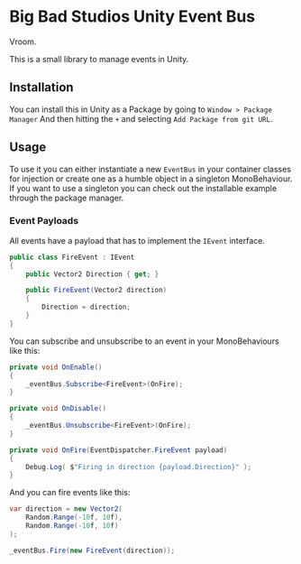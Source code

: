 # Big Bad Studios Unity Event Bus 

Vroom.

This is a small library to manage events in Unity.

## Installation
You can install this in Unity as a Package by going to `Window > Package Manager` And then hitting the `+` and selecting `Add Package from git URL`. 

## Usage

To use it you can either instantiate a new `EventBus` in your container classes for injection or create one as a humble object in a singleton MonoBehaviour. If you want to use a singleton you can check out the installable example through the package manager.

### Event Payloads

All events have a payload that has to implement the `IEvent` interface.

```c#
public class FireEvent : IEvent
{
    public Vector2 Direction { get; }

    public FireEvent(Vector2 direction)
    {
        Direction = direction;
    }
}
```

You can subscribe and unsubscribe to an event in your MonoBehaviours like this:

```c#
private void OnEnable()
{
    _eventBus.Subscribe<FireEvent>(OnFire);
}

private void OnDisable()
{
    _eventBus.Unsubscribe<FireEvent>(OnFire);
}

private void OnFire(EventDispatcher.FireEvent payload)
{
    Debug.Log( $"Firing in direction {payload.Direction}" );
}
```

And you can fire events like this:

```c#
var direction = new Vector2(
    Random.Range(-10f, 10f),
    Random.Range(-10f, 10f)
);

_eventBus.Fire(new FireEvent(direction));
```